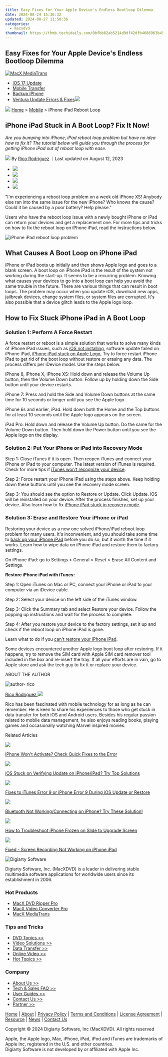 ```yaml
---
title: Easy Fixes for Your Apple Device's Endless Bootloop Dilemma
date: 2024-08-24 15:36:32
updated: 2024-08-27 11:58:36
categories:
  - macxdvd
thumbnail: https://thmb.techidaily.com/0bfbb82ab5214d9df42dfb4686963b4575f40401ca2b8aa427adfd091e8a1d2a.jpg
---
```


## Easy Fixes for Your Apple Device's Endless Bootloop Dilemma

[![MacX MediaTrans](https://www.macxdvd.com/mobile/../image-style/new-seo/icon10.png)](https://tools.techidaily.com/macxdvd/products/)

* [iOS 17 Update](https://tools.techidaily.com/macxdvd/products/)
* [Mobile Transfer](https://tools.techidaily.com/macxdvd/products/)
* [Backup iPhone](https://tools.techidaily.com/macxdvd/products/)
* [Ventura Update Errors & Fixes](https://tools.techidaily.com/macxdvd/products/)![](https://www.macxdvd.com/mobile/article-image/hot.gif)



![](https://www.macxdvd.com/mobile/../image-style/new-seo/icon7.png) [Home](https://tools.techidaily.com/macxdvd/products/) \> [Mobile](https://tools.techidaily.com/macxdvd/products/) \> iPhone iPad Reboot Loop

## iPhone iPad Stuck in A Boot Loop?  Fix It Now!



_Are you bumping into iPhone, iPad reboot loop problem but have no idea how to fix it? The tutorial below will guide you through the process for getting iPhone iPad out of reboot loop with ease._ 

![](https://www.macxdvd.com/mobile/../image-style/new-seo/icon6.png) By [Rico Rodriguez](https://www.linkedin.com/in/rico-rodriguez-06815a104/) ｜Last updated on August 12, 2023

* [![](https://www.macxdvd.com/mobile/../image-style/new-seo/share-fa.jpg)](https://www.facebook.com/sharer/sharer.php?u=https://www.macxdvd.com/mobile/fix-iphone-ipad-reboot-loop-problem.htm)
* [![](https://www.macxdvd.com/mobile/../image-style/new-seo/share-tw.jpg)](https://twitter.com/intent/tweet?url=https://www.macxdvd.com/mobile/fix-iphone-ipad-reboot-loop-problem.htm)
* [![](https://www.macxdvd.com/mobile/../image-style/new-seo/share-email.jpg)](https://www.macxdvd.com/mobile/mailto:info@example.com?&subject=&body=https://www.macxdvd.com/mobile/fix-iphone-ipad-reboot-loop-problem.htm)
* [![](https://www.macxdvd.com/mobile/../image-style/new-seo/share-in.jpg)](https://www.linkedin.com/shareArticle?mini=true&url=https://www.macxdvd.com/mobile/fix-iphone-ipad-reboot-loop-problem.htm&title=&summary=https://www.macxdvd.com/mobile/fix-iphone-ipad-reboot-loop-problem.htm&source=)

"I'm experiencing a reboot loop problem on a week old iPhone XS! Anybody else ran into the same issue for the new iPhone? Who knows the cause? Could it be caused by a poor battery? Help please." 

Users who have the reboot loop issue with a newly bought iPhone or iPad can return your devices and get a replacement one. For more tips and tricks on how to fix the reboot loop on iPhone iPad, read the instructions below. 

![iPhone iPad reboot loop problem](https://www.macxdvd.com/mobile/article-image/iphone-ipad-reboot-loop.jpg) 

## What Causes A Boot Loop on iPhone iPad

iPhone or iPad boots up initially and then shows Apple logo and goes to a blank screen. A boot loop on iPhone iPad is the result of the system not working during the start-up. It seems to be a recurring problem. Knowing what causes your devices to go into a boot loop can help you avoid the same trouble in the future. There are various things that can result in boot loops. The problem may occur when you update iOS, download new apps, jailbreak devices, change system files, or system files are corrupted. It's also possible that a device glitch leads to the Apple logo loop.

## How to Fix Stuck iPhone iPad in A Boot Loop

### Solution 1: Perform A Force Restart

A force restart or reboot is a simple solution that works to solve many kinds of iPhone iPad issues, such as [iOS not installing](https://tools.techidaily.com/macxdvd/products/), software update failed on iPhone iPad, [iPhone iPad stuck on Apple Logo](https://tools.techidaily.com/macxdvd/products/), Try to force restart iPhone iPad to get rid of the boot loop without restore or erasing any data. The process differs per iDevice model. Use the steps below. 

iPhone 8, iPhone X, iPhone XS: Hold down and release the Volume Up button, then the Volume Down button. Follow up by holding down the Side button until your device restarts.

iPhone 7: Press and hold the Side and Volume Down buttons at the same time for 10 seconds or longer until you see the Apple logo.

iPhone 6s and earlier, iPad: Hold down both the Home and the Top buttons for at least 10 seconds until the Apple logo appears on the screen. 

iPad Pro: Hold down and release the Volume Up button. Do the same for the Volume Down button. Then hold down the Power button until you see the Apple logo on the display.

### Solution 2: Put Your iPhone or iPad into Recovery Mode

Step 1: Close iTunes if it is open. Then reopen iTunes and connect your iPhone or iPad to your computer. The latest version of iTunes is required. Check for more tips if [iTunes won't recognize your device](https://tools.techidaily.com/macxdvd/products/). 

Step 2: Force restart your iPhone iPad using the steps above. Keep holding down these buttons until you see the recovery mode screen. 

Step 3: You should see the option to Restore or Update. Click Update. iOS will be reinstalled on your device. After the process finishes, set up your device. Also learn how to fix [iPhone iPad stuck in recovery mode](https://tools.techidaily.com/macxdvd/products/).

### Solution 3: Erase and Restore Your iPhone or iPad

Restoring your device as a new one solved iPhone/iPad reboot loop problem for many users. It's inconvenient, and you should take some time to [back up your iPhone iPad](https://tools.techidaily.com/macxdvd/products/) before you do so, but it worth the time if it works. Learn how to wipe data on iPhone iPad and restore them to factory settings. 

On iPhone iPad: go to Settings > General > Reset > Erase All Content and Settings. 

**Restore iPhone iPad with iTunes:** 

Step 1: Open iTunes on Mac or PC, connect your iPhone or iPad to your computer via an iDevice cable. 

Step 2: Select your device on the left side of the iTunes window.

Step 3: Click the Summary tab and select Restore your device. Follow the popping up instructions and wait for the process to complete. 

Step 4: After you restore your device to the factory settings, set it up and check if the reboot loop on iPhone iPad is gone. 

Learn what to do if you [can't restore your iPhone iPad](https://tools.techidaily.com/macxdvd/products/). 

Some devices encountered another Apple logo boot loop after restoring. If it happens, try to remove the SIM card with Apple SIM card remover tool included in the box and re-insert the tray. If all your efforts are in vain, go to Apple store and ask the tech guy to fix it or replace your device.

ABOUT THE AUTHOR

![author- rico](https://www.macxdvd.com/mobile/../image-style/new-seo/rico.png) 

[Rico Rodriguez ![](https://www.macxdvd.com/mobile/../image-style/new-seo/share-in1.jpg)](https://www.linkedin.com/in/rico-rodriguez-06815a104/) 

Rico has been fascinated with mobile technology for as long as he can remember. He is keen to share his experiences to those who get stuck in data transfer for both iOS and Android users. Besides his regular passion related to mobile data management, he also enjoys reading books, playing games and occasionally watching Marvel inspired movies.



Related Articles

![](https://www.macxdvd.com/mobile/../image-style/new-seo/pic7.jpg)

[iPhone Won't Activate? Check Quick Fixes to the Error](https://tools.techidaily.com/macxdvd/products/) 

![](https://www.macxdvd.com/mobile/../image-style/new-seo/pic6.jpg)

[iOS Stuck on Verifying Update on iPhone/iPad? Try Top Solutions](https://tools.techidaily.com/macxdvd/products/) 

![](https://www.macxdvd.com/mobile/../image-style/new-seo/pic5.jpg)

[Fixes to iTunes Error 9 or iPhone Error 9 During iOS Update or Restore](https://tools.techidaily.com/macxdvd/products/) 

![](https://www.macxdvd.com/mobile/../image-style/new-seo/pic4.jpg)

[Bluetooth Not Working/Connecting on iPhone? Try These Solution!](https://tools.techidaily.com/macxdvd/products/) 

![](https://www.macxdvd.com/mobile/../image-style/new-seo/pic3.jpg)

[How to Troubleshoot iPhone Frozen on Slide to Upgrade Screen](https://tools.techidaily.com/macxdvd/products/) 

![](https://www.macxdvd.com/mobile/../image-style/new-seo/pic2.jpg)

[Fixed - Screen Recording Not Working on iPhone iPad](https://tools.techidaily.com/macxdvd/products/) 



![Digiarty Software](https://www.macxdvd.com/mobile/../icon/logo.png) 

Digiarty Software, Inc. (MacXDVD) is a leader in delivering stable multimedia software applications for worldwide users since its establishment in 2006.

### Hot Products

* [MacX DVD Ripper Pro](https://tools.techidaily.com/macxdvd/products/)
* [MacX Video Converter Pro](https://tools.techidaily.com/macxdvd/products/)
* [MacX MediaTrans](https://tools.techidaily.com/macxdvd/products/)

### Tips and Tricks

* [DVD Topics >>](https://tools.techidaily.com/macxdvd/products/)
* [Video Solutions >>](https://tools.techidaily.com/macxdvd/products/)
* [Data Transfer >>](https://tools.techidaily.com/macxdvd/products/)
* [Online Video >>](https://tools.techidaily.com/macxdvd/products/)
* [Hot Topics >>](https://tools.techidaily.com/macxdvd/products/)

### Company

* [About Us >>](https://tools.techidaily.com/macxdvd/products/)
* [Tech & Sales FAQ >>](https://tools.techidaily.com/macxdvd/products/)
* [User Guides >>](https://tools.techidaily.com/macxdvd/products/)
* [Contact Us >>](https://tools.techidaily.com/macxdvd/products/)
* [Partner >>](https://tools.techidaily.com/macxdvd/products/)



[Home](https://tools.techidaily.com/macxdvd/products/) | [About](https://tools.techidaily.com/macxdvd/products/) | [Privacy Policy](https://tools.techidaily.com/macxdvd/products/) | [Terms and Conditions](https://tools.techidaily.com/macxdvd/products/) | [License Agreement](https://tools.techidaily.com/macxdvd/products/) | [Resource](https://tools.techidaily.com/macxdvd/products/) | [News](https://tools.techidaily.com/macxdvd/products/) | [Contact Us](https://tools.techidaily.com/macxdvd/products/)

Copyright © 2024 Digiarty Software, Inc (MacXDVD). All rights reserved

Apple, the Apple logo, Mac, iPhone, iPad, iPod and iTunes are trademarks of Apple Inc, registered in the U.S. and other countries.  
Digiarty Software is not developed by or affiliated with Apple Inc.

<ins class="adsbygoogle"
     style="display:block"
     data-ad-format="autorelaxed"
     data-ad-client="ca-pub-7571918770474297"
     data-ad-slot="1223367746"></ins>



<ins class="adsbygoogle"
     style="display:block"
     data-ad-client="ca-pub-7571918770474297"
     data-ad-slot="8358498916"
     data-ad-format="auto"
     data-full-width-responsive="true"></ins>
